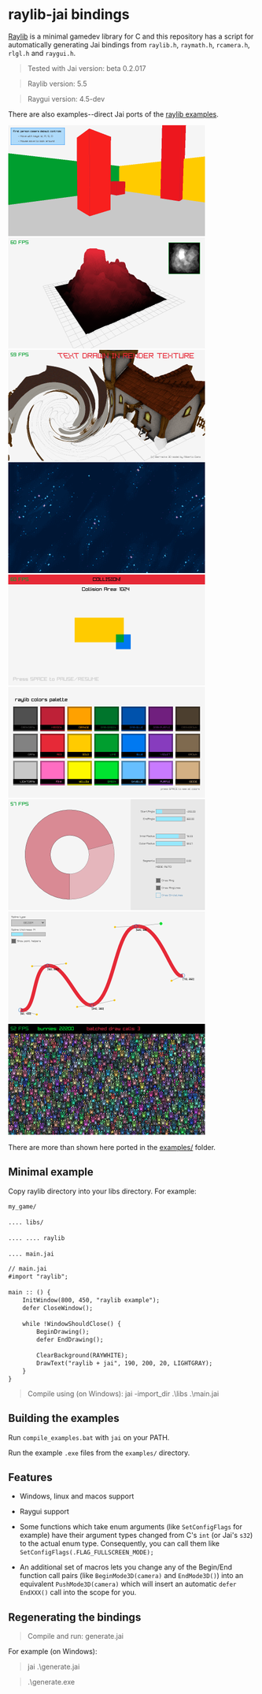 # raylib-jai bindings

[Raylib](https://www.raylib.com/) is a minimal gamedev library for C and this repository has a script for automatically generating Jai bindings from `raylib.h`, `raymath.h`, `rcamera.h`, `rlgl.h` and `raygui.h`.

> Tested with Jai version: beta 0.2.017

> Raylib version: 5.5

> Raygui version: 4.5-dev
 
There are also examples--direct Jai ports of the [raylib examples](https://www.raylib.com/examples.html).

<a href="examples/core/core_3d_camera_first_person.jai"><img src="doc/screenshots/core_3d_camera_first_person.png" style="max-width: 400px;"></a>
<a href="examples/models/models_heightmap.jai"><img src="doc/screenshots/models_heightmap.png" style="max-width: 400px;"></a>
<a href="examples/shaders/shaders_custom_uniform.jai"><img src="doc/screenshots/shaders_custom_uniform.png" style="max-width: 400px;"></a>
<a href="examples/shaders/shaders_texture_waves.jai"><img src="doc/screenshots/shaders_texture_waves.png" style="max-width: 400px;"></a>
<a href="examples/shapes/shapes_collision_area.jai"><img src="doc/screenshots/shapes_collision_area.png" style="max-width: 400px;"></a>
<a href="examples/shapes/shapes_colors_palette.jai"><img src="doc/screenshots/shapes_colors_palette.png" style="max-width: 400px;"></a>
<a href="examples/shapes/shapes_draw_ring.jai"><img src="doc/screenshots/shapes_draw_ring.png" style="max-width: 400px;"></a>
<a href="examples/shapes/shapes_splines_drawing.jai"><img src="doc/screenshots/shapes_splines_drawing.png" style="max-width: 400px;"></a>
<a href="examples/textures_bunnymark.jai"><img src="doc/screenshots/textures_bunnymark.png" style="max-width: 400px;"></a>

There are more than shown here ported in the [examples/](examples) folder.


## Minimal example
Copy raylib directory into your libs directory. For example:
```
my_game/

.... libs/

.... .... raylib

.... main.jai
```

```
// main.jai
#import "raylib";

main :: () {
    InitWindow(800, 450, "raylib example");
    defer CloseWindow();

    while !WindowShouldClose() {
        BeginDrawing();
        defer EndDrawing();

        ClearBackground(RAYWHITE);
        DrawText("raylib + jai", 190, 200, 20, LIGHTGRAY);
    }
}
```

> Compile using (on Windows): jai -import_dir .\libs .\main.jai


## Building the examples

Run `compile_examples.bat` with `jai` on your PATH.

Run the example `.exe` files from the `examples/` directory.


## Features

* Windows, linux and macos support

* Raygui support

* Some functions which take enum arguments (like `SetConfigFlags` for example) have their argument types changed from C's `int` (or Jai's `s32`) to the actual enum type. Consequently, you can call them like `SetConfigFlags(.FLAG_FULLSCREEN_MODE);`

* An additional set of macros lets you change any of the Begin/End function call pairs (like `BeginMode3D(camera)` and `EndMode3D()`) into an equivalent `PushMode3D(camera)` which will insert an automatic `defer EndXXX()` call into the scope for you.


## Regenerating the bindings

> Compile and run: generate.jai

For example (on Windows):

> jai .\generate.jai

> .\generate.exe
